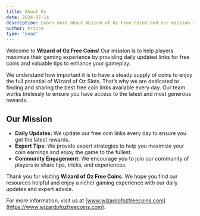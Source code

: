 ```yaml
---
title: About Us
date: 2024-07-14
description: Learn more about Wizard of Oz Free Coins and our mission to provide daily rewards and valuable tips for players.
author: Prince
type: "page"
---
```


Welcome to **Wizard of Oz Free Coins**! Our mission is to help players maximize their gaming experience by providing daily updated links for free coins and valuable tips to enhance your gameplay.

We understand how important it is to have a steady supply of coins to enjoy the full potential of Wizard of Oz Slots. That’s why we are dedicated to finding and sharing the best free coin links available every day. Our team works tirelessly to ensure you have access to the latest and most generous rewards.

## Our Mission

- **Daily Updates:** We update our free coin links every day to ensure you get the latest rewards.
- **Expert Tips:** We provide expert strategies to help you maximize your coin earnings and enjoy the game to the fullest.
- **Community Engagement:** We encourage you to join our community of players to share tips, tricks, and experiences.

Thank you for visiting **Wizard of Oz Free Coins**. We hope you find our resources helpful and enjoy a richer gaming experience with our daily updates and expert advice.

For more information, visit us at [www.wizardofozfreecoins.com](https://www.wizardofozfreecoins.com).
